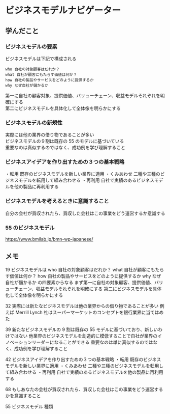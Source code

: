 # ビジネスモデルナビゲーター

## 学んだこと

### ビジネスモデルの要素

ビジネスモデルは下記で構成される

```
who 自社の対象顧客はだれか？
what 自社が顧客にもたらす価値は何か？
how 自社の製品やサービスをどのように提供するか
why なぜ自社が儲かるか
```

第一に自社の顧客対象、提供価値、バリューチェーン、収益モデルそれぞれを明確にする  
第二にビジネスモデルを具体化して全体像を明らかにする

### ビジネスモデルの新規性

実際には他の業界の借り物であることが多い  
ビジネスモデルの９割は既存の 55 のモデルに基づいている  
重要なのは真似するのではなく、成功例を学び理解すること

### ビジネスアイデアを作り出すための３つの基本戦略

・転用
既存のビジネスモデルを新しい業界に適用
・くみあわせ
二種や三種のビジネスモデルを転用して組み合わせる
・再利用
自社で実績のあるビジネスモデルを他の製品に再利用する

### ビジネスモデルを考えるときに意識すること

自分の会社が買収されたら、買収した会社はこの事業をどう運営するか意識する

### 55 のビジネスモデル

https://www.bmilab.jp/bmn-wp-japanese/

## メモ

19 ビジネスモデルは who 自社の対象顧客はだれか？ what 自社が顧客にもたらす価値は何か？ how 自社の製品やサービスをどのように提供するか why なぜ自社が儲かるか
の四要素からなる
まず第一に自社の対象顧客、提供価値、バリューチェーン、収益モデルそれぞれを明確にする
第二にビジネスモデルを具体化して全体像を明らかにする

32 実際には新たなビジネスモデルは他の業界からの借り物であることが多い
例えば Merrill Lynch 社はスーパーマーケットのコンセプトを銀行業界に当てはめた

39 新たなビジネスモデルの 9 割は既存の 55 モデルに基づいており、新しいわけではない
他業界のビジネスモデルを創造的に模倣することで自社が業界のイノベーションリーダーになることができる
重要なのは単に真似するのではなく、成功例を学び理解すること

42 ビジネスアイデアを作り出すための３つの基本戦略
・転用
既存のビジネスモデルを新しい業界に適用
・くみあわせ
二種や三種のビジネスモデルを転用して組み合わせる
・再利用
自社で実績のあるビジネスモデルを他の製品に再利用する

68 もしあなたの会社が買収されたら、買収した会社はこの事業をどう運営するかを意識すること

55
ビジネスモデル 種類
